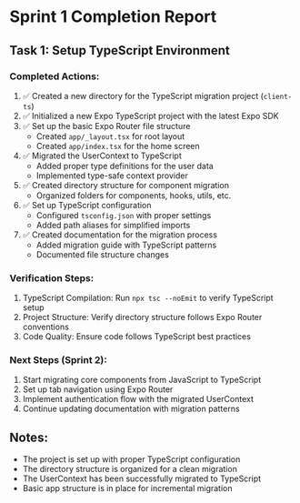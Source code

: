 # Sprint 1 Completion Report

## Task 1: Setup TypeScript Environment

### Completed Actions:

1. ✅ Created a new directory for the TypeScript migration project (`client-ts`)
2. ✅ Initialized a new Expo TypeScript project with the latest Expo SDK
3. ✅ Set up the basic Expo Router file structure
   - Created `app/_layout.tsx` for root layout
   - Created `app/index.tsx` for the home screen
4. ✅ Migrated the UserContext to TypeScript
   - Added proper type definitions for the user data
   - Implemented type-safe context provider
5. ✅ Created directory structure for component migration
   - Organized folders for components, hooks, utils, etc.
6. ✅ Set up TypeScript configuration
   - Configured `tsconfig.json` with proper settings
   - Added path aliases for simplified imports
7. ✅ Created documentation for the migration process
   - Added migration guide with TypeScript patterns
   - Documented file structure changes

### Verification Steps:

1. TypeScript Compilation: Run `npx tsc --noEmit` to verify TypeScript setup
2. Project Structure: Verify directory structure follows Expo Router conventions
3. Code Quality: Ensure code follows TypeScript best practices

### Next Steps (Sprint 2):

1. Start migrating core components from JavaScript to TypeScript
2. Set up tab navigation using Expo Router
3. Implement authentication flow with the migrated UserContext
4. Continue updating documentation with migration patterns

## Notes:

- The project is set up with proper TypeScript configuration
- The directory structure is organized for a clean migration
- The UserContext has been successfully migrated to TypeScript
- Basic app structure is in place for incremental migration 
